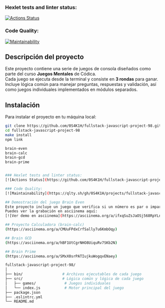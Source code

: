 ### Hexlet tests and linter status:
[![Actions Status](https://github.com/0S4K1H/fullstack-javascript-project-98/actions/workflows/hexlet-check.yml/badge.svg)](https://github.com/0S4K1H/fullstack-javascript-project-98/actions)

### Code Quality:
[![Maintainability](https://qlty.sh/gh/0S4K1H/projects/fullstack-javascript-project-98/maintainability.svg)](https://qlty.sh/gh/0S4K1H/projects/fullstack-javascript-project-98)

## Descripción del proyecto
Este proyecto contiene una serie de juegos de consola diseñados como parte del curso **Juegos Mentales** de Códica.  
Cada juego se ejecuta desde la terminal y consiste en **3 rondas** para ganar.  
Incluye lógica común para manejar preguntas, respuestas y validación, así como juegos individuales implementados en módulos separados.

## Instalación
Para instalar el proyecto en tu máquina local:
```bash
git clone https://github.com/0S4K1H/fullstack-javascript-project-98.git
cd fullstack-javascript-project-98
make install
npm link

brain-even
brain-calc
brain-gcd
brain-prime


### Hexlet tests and linter status:
[![Actions Status](https://github.com/0S4K1H/fullstack-javascript-project-98/actions/workflows/hexlet-check.yml/badge.svg)](https://github.com/0S4K1H/fullstack-javascript-project-98/actions)

### Code Quality:
[![Maintainability](https://qlty.sh/gh/0S4K1H/projects/fullstack-javascript-project-98/maintainability.svg)](https://qlty.sh/gh/0S4K1H/projects/fullstack-javascript-project-98)

## Demostración del juego Brain Even 
Este proyecto incluye un juego que verifica si un número es par o impar.
Puedes ver la grabación en asciinema aquí:
[![Ver demo en asciinema](https://asciinema.org/a/ifxqSuZsJaOSj568RpYLn1Vkq.svg)](https://asciinema.org/a/ifxqSuZsJaOSj568RpYLn1Vkq)

## Proyecto Calculadora (brain-calc)
(https://asciinema.org/a/CMUuFPdxCrfSally7u6KmbOqy)

## Brain GCD
(https://asciinema.org/a/hBF1UtCgrNHO8UiquRv7SKb2N)

## Brain Prime
(https://asciinema.org/a/SMxX0srPATIujkuWogqvENaey)

fullstack-javascript-project-98/
│
├── bin/                  # Archivos ejecutables de cada juego
├── src/                  # Lógica común y lógica de cada juego
│   ├── games/             # Juegos individuales
│   └── index.js           # Motor principal del juego
├── package.json
├── .eslintrc.yml
└── README.md




